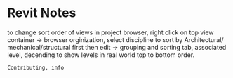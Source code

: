 # Revit Notes


to change sort order of views in project browser, right click on top view
container -> browser orginization, select discipline to sort by Architectural/
mechanical/structural first then edit -> grouping and sorting tab, associated
level, decending to show levels in real world top to bottom order. 




```tags
Contributing, info
```
